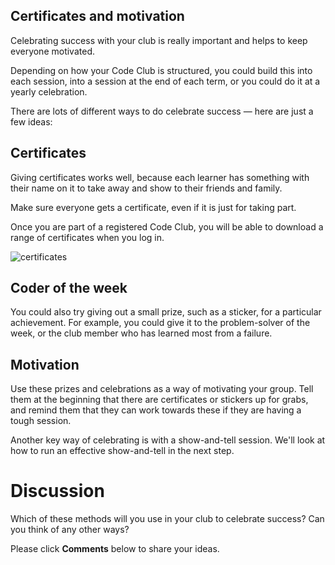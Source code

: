 
## Certificates and motivation

Celebrating success with your club is really important and helps to keep everyone motivated.

Depending on how your Code Club is structured, you could build this into each session, into a session at the end of each term, or you could do it at a yearly celebration.

There are lots of different ways to do celebrate success — here are just a few ideas:

## Certificates
Giving certificates works well, because each learner has something with their name on it to take away and show to their friends and family.

Make sure everyone gets a certificate, even if it is just for taking part.

Once you are part of a registered Code Club, you will be able to download a range of certificates when you log in.

![certificates](https://s3-eu-west-1.amazonaws.com/rpf-futurelearn/CC+vol+training+/2certificates.png)

## Coder of the week
You could also try giving out a small prize, such as a sticker, for a particular achievement. For example, you could give it to the problem-solver of the week, or the club member who has learned most from a failure.

## Motivation
Use these prizes and celebrations as a way of motivating your group. Tell them at the beginning that there are certificates or stickers up for grabs, and remind them that they can work towards these if they are having a tough session.

Another key way of celebrating is with a show-and-tell session. We'll look at how to run an effective show-and-tell in the next step.

# Discussion

Which of these methods will you use in your club to celebrate success? Can you think of any other ways?

Please click **Comments** below to share your ideas.
